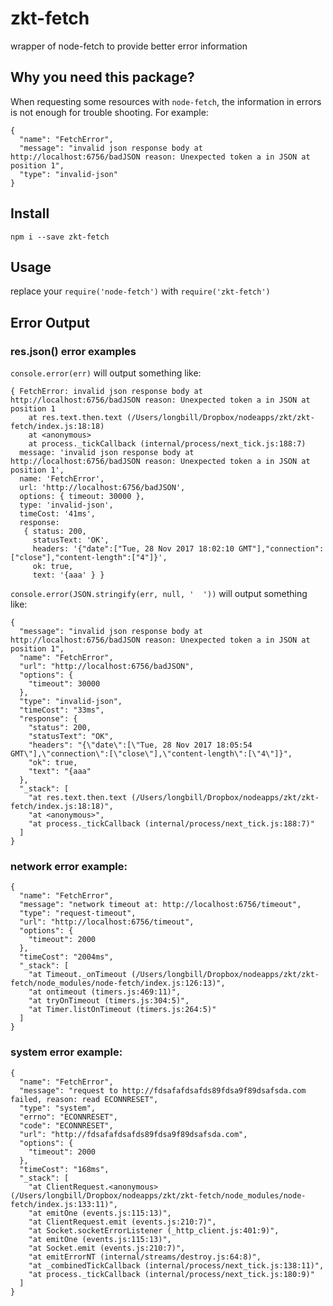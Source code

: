 # zkt-fetch
wrapper of node-fetch to provide better error information

## Why you need this package?

When requesting some resources with `node-fetch`, the information in errors is not enough for trouble shooting. For example:

```
{
  "name": "FetchError",
  "message": "invalid json response body at http://localhost:6756/badJSON reason: Unexpected token a in JSON at position 1",
  "type": "invalid-json"
}
```

## Install

`npm i --save zkt-fetch`

## Usage

replace your `require('node-fetch')` with `require('zkt-fetch')`

## Error Output

### res.json() error examples

`console.error(err)` will output something like:
```
{ FetchError: invalid json response body at http://localhost:6756/badJSON reason: Unexpected token a in JSON at position 1
    at res.text.then.text (/Users/longbill/Dropbox/nodeapps/zkt/zkt-fetch/index.js:18:18)
    at <anonymous>
    at process._tickCallback (internal/process/next_tick.js:188:7)
  message: 'invalid json response body at http://localhost:6756/badJSON reason: Unexpected token a in JSON at position 1',
  name: 'FetchError',
  url: 'http://localhost:6756/badJSON',
  options: { timeout: 30000 },
  type: 'invalid-json',
  timeCost: '41ms',
  response: 
   { status: 200,
     statusText: 'OK',
     headers: '{"date":["Tue, 28 Nov 2017 18:02:10 GMT"],"connection":["close"],"content-length":["4"]}',
     ok: true,
     text: '{aaa' } }
```

`console.error(JSON.stringify(err, null, '  '))` will output something like: 
```
{
  "message": "invalid json response body at http://localhost:6756/badJSON reason: Unexpected token a in JSON at position 1",
  "name": "FetchError",
  "url": "http://localhost:6756/badJSON",
  "options": {
    "timeout": 30000
  },
  "type": "invalid-json",
  "timeCost": "33ms",
  "response": {
    "status": 200,
    "statusText": "OK",
    "headers": "{\"date\":[\"Tue, 28 Nov 2017 18:05:54 GMT\"],\"connection\":[\"close\"],\"content-length\":[\"4\"]}",
    "ok": true,
    "text": "{aaa"
  },
  "_stack": [
    "at res.text.then.text (/Users/longbill/Dropbox/nodeapps/zkt/zkt-fetch/index.js:18:18)",
    "at <anonymous>",
    "at process._tickCallback (internal/process/next_tick.js:188:7)"
  ]
}
```

### network error example:

```
{
  "name": "FetchError",
  "message": "network timeout at: http://localhost:6756/timeout",
  "type": "request-timeout",
  "url": "http://localhost:6756/timeout",
  "options": {
    "timeout": 2000
  },
  "timeCost": "2004ms",
  "_stack": [
    "at Timeout._onTimeout (/Users/longbill/Dropbox/nodeapps/zkt/zkt-fetch/node_modules/node-fetch/index.js:126:13)",
    "at ontimeout (timers.js:469:11)",
    "at tryOnTimeout (timers.js:304:5)",
    "at Timer.listOnTimeout (timers.js:264:5)"
  ]
}
```

### system error example:

```
{
  "name": "FetchError",
  "message": "request to http://fdsafafdsafds89fdsa9f89dsafsda.com failed, reason: read ECONNRESET",
  "type": "system",
  "errno": "ECONNRESET",
  "code": "ECONNRESET",
  "url": "http://fdsafafdsafds89fdsa9f89dsafsda.com",
  "options": {
    "timeout": 2000
  },
  "timeCost": "168ms",
  "_stack": [
    "at ClientRequest.<anonymous> (/Users/longbill/Dropbox/nodeapps/zkt/zkt-fetch/node_modules/node-fetch/index.js:133:11)",
    "at emitOne (events.js:115:13)",
    "at ClientRequest.emit (events.js:210:7)",
    "at Socket.socketErrorListener (_http_client.js:401:9)",
    "at emitOne (events.js:115:13)",
    "at Socket.emit (events.js:210:7)",
    "at emitErrorNT (internal/streams/destroy.js:64:8)",
    "at _combinedTickCallback (internal/process/next_tick.js:138:11)",
    "at process._tickCallback (internal/process/next_tick.js:180:9)"
  ]
}
```

